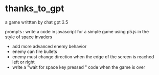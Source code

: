 # thanks_to_gpt

a game writtten by chat gpt 3.5

prompts :
write a code in javascript for a simple game using p5.js in the style of space invaders
- add more advanced enemy behavior
- enemy can fire bullets
- enemy must change direction when the edge of the screen  is reached left or right 
- write a "wait for space key pressed " code when the game is over
